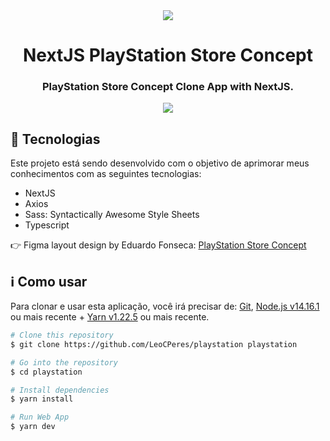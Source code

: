 <div style="text-align: center" align="center">
<img src="https://i.imgur.com/HQ15dZM.png" align="center" />
</div>

<h1 align="center">NextJS PlayStation Store Concept </h1>

<h3 align="center">PlayStation Store Concept Clone App with NextJS.</h3>
<div style="text-align: center" align="center">
<img src="https://i.imgur.com/33gnBx9.png" align="center" />
</div>

<h2>🚀 Tecnologias</h2>
<p>Este projeto está sendo desenvolvido com o objetivo de aprimorar meus conhecimentos com as seguintes tecnologias:</p>

<ul>
    <li>NextJS</li>
    <li>Axios</li>
    <li>Sass: Syntactically Awesome Style Sheets</li>
    <li>Typescript</li>
</ul>
<p>👉 Figma layout design by Eduardo Fonseca: <a href="https://www.figma.com/community/file/953393220481719617/PlayStation-Store-Concept">PlayStation Store Concept</a> </p>

<h2>ℹ️ Como usar</h2>
<p>Para clonar e usar esta aplicação, você irá precisar de: <a href="https://git-scm.com/">Git</a>, <a href="https://nodejs.org/en/">Node.js v14.16.1</a> ou mais recente + <a href="https://yarnpkg.com/">Yarn v1.22.5</a> ou mais recente.</p>

```bash
# Clone this repository
$ git clone https://github.com/LeoCPeres/playstation playstation

# Go into the repository
$ cd playstation

# Install dependencies
$ yarn install

# Run Web App
$ yarn dev
```

